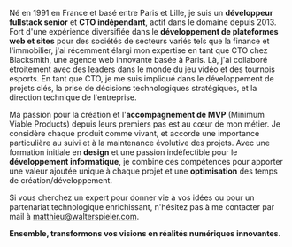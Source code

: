 Né en 1991 en France et basé entre Paris et Lille, je suis un **développeur fullstack senior** et **CTO indépendant**, actif dans le domaine depuis 2013. Fort d'une expérience diversifiée dans le **développement de plateformes web et sites** pour des sociétés de secteurs variés tels que la finance et l'immobilier, j'ai récemment élargi mon expertise en tant que CTO chez Blacksmith, une agence web innovante basée à Paris. Là, j'ai collaboré étroitement avec des leaders dans le monde du jeu vidéo et des tournois esports. En tant que CTO, je me suis impliqué dans le développement de projets clés, la prise de décisions technologiques stratégiques, et la direction technique de l'entreprise.

Ma passion pour la création et l'**accompagnement de MVP** (Minimum Viable Products) depuis leurs premiers pas est au cœur de mon métier. Je considère chaque produit comme vivant, et accorde une importance particulière au suivi et à la maintenance évolutive des projets. Avec une formation initiale en **design** et une passion indéfectible pour le **développement informatique**, je combine ces compétences pour apporter une valeur ajoutée unique à chaque projet et une **optimisation** des temps de création/développement.

Si vous cherchez un expert pour donner vie à vos idées ou pour un partenariat technologique enrichissant, n'hésitez pas à me contacter par mail à [matthieu@walterspieler.com](mailto:matthieu@walterspieler.com).

**Ensemble, transformons vos visions en réalités numériques innovantes.**
